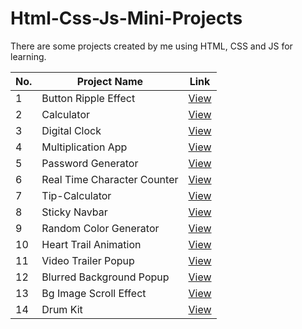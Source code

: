 # Html-Css-Js-Mini-Projects

There are some projects created by me using HTML, CSS and JS for learning.

| No. | Project Name                | Link                                                                                               |
| --- | --------------------------- | -------------------------------------------------------------------------------------------------- |
| 1   | Button Ripple Effect        | [View](https://deeppatel25.github.io/Html-Css-Js-Mini-Projects/Button%20Ripple%20Effect/)          |
| 2   | Calculator                  | [View](https://deeppatel25.github.io/Html-Css-Js-Mini-Projects/Calculator/)                        |
| 3   | Digital Clock               | [View](https://deeppatel25.github.io/Html-Css-Js-Mini-Projects/Digital%20Clock/)                   |
| 4   | Multiplication App          | [View](https://deeppatel25.github.io/Html-Css-Js-Mini-Projects/Multiplication%20App/)              |
| 5   | Password Generator          | [View](https://deeppatel25.github.io/Html-Css-Js-Mini-Projects/Password%20Generator/)              |
| 6   | Real Time Character Counter | [View](https://deeppatel25.github.io/Html-Css-Js-Mini-Projects/Real%20Time%20Character%20Counter/) |
| 7   | Tip-Calculator              | [View](https://deeppatel25.github.io/Html-Css-Js-Mini-Projects/Tip-Calculator/)                    |
| 8   | Sticky Navbar               | [View](https://deeppatel25.github.io/Html-Css-Js-Mini-Projects/Sticky%20Navbar/)                   |
| 9   | Random Color Generator      | [View](https://deeppatel25.github.io/Html-Css-Js-Mini-Projects/Random%20Color%20Generator/)        |
| 10  | Heart Trail Animation       | [View](https://deeppatel25.github.io/Html-Css-Js-Mini-Projects/Heart%20Trail%20Animation/)         |
| 11  | Video Trailer Popup         | [View](https://deeppatel25.github.io/Html-Css-Js-Mini-Projects/Video%20Trailer%20Popup/)           |
| 12  | Blurred Background Popup    | [View](https://deeppatel25.github.io/Html-Css-Js-Mini-Projects/Blurred%20Background%20Popup/)      |
| 13  | Bg Image Scroll Effect      | [View](https://deeppatel25.github.io/Html-Css-Js-Mini-Projects/Bg%20Image%20Scroll%20Effect/)      |
| 14  | Drum Kit                    | [View](https://deeppatel25.github.io/Html-Css-Js-Mini-Projects/Drum%20Kit/)                        |
